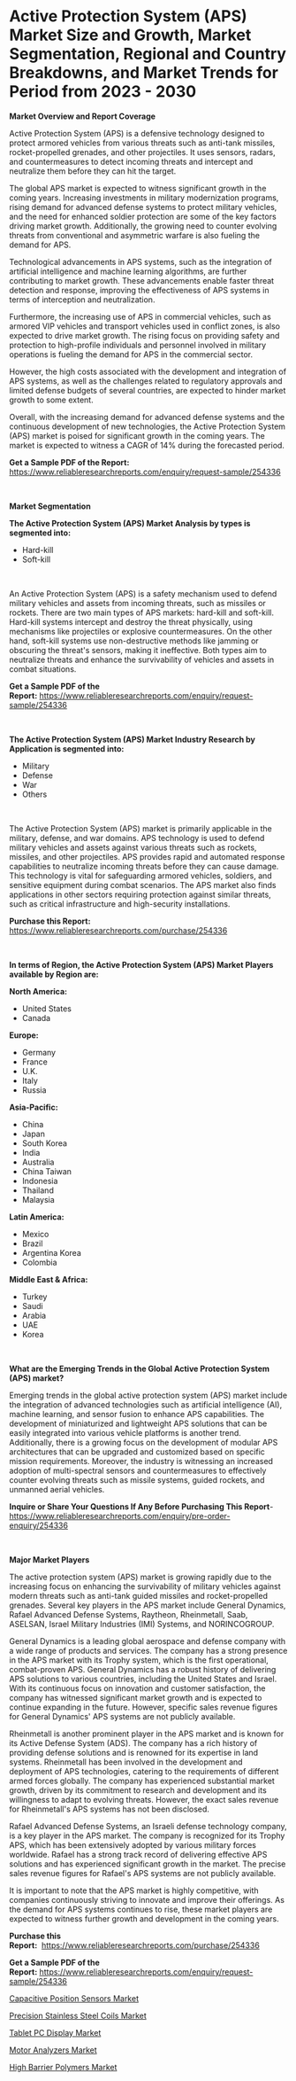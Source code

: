 <p><h1>Active Protection System (APS) Market Size and Growth, Market Segmentation, Regional and Country Breakdowns, and Market Trends for Period from 2023 -  2030</h1></p><p><strong>Market Overview and Report Coverage</strong></p>
<p><p>Active Protection System (APS) is a defensive technology designed to protect armored vehicles from various threats such as anti-tank missiles, rocket-propelled grenades, and other projectiles. It uses sensors, radars, and countermeasures to detect incoming threats and intercept and neutralize them before they can hit the target.</p><p>The global APS market is expected to witness significant growth in the coming years. Increasing investments in military modernization programs, rising demand for advanced defense systems to protect military vehicles, and the need for enhanced soldier protection are some of the key factors driving market growth. Additionally, the growing need to counter evolving threats from conventional and asymmetric warfare is also fueling the demand for APS.</p><p>Technological advancements in APS systems, such as the integration of artificial intelligence and machine learning algorithms, are further contributing to market growth. These advancements enable faster threat detection and response, improving the effectiveness of APS systems in terms of interception and neutralization.</p><p>Furthermore, the increasing use of APS in commercial vehicles, such as armored VIP vehicles and transport vehicles used in conflict zones, is also expected to drive market growth. The rising focus on providing safety and protection to high-profile individuals and personnel involved in military operations is fueling the demand for APS in the commercial sector.</p><p>However, the high costs associated with the development and integration of APS systems, as well as the challenges related to regulatory approvals and limited defense budgets of several countries, are expected to hinder market growth to some extent.</p><p>Overall, with the increasing demand for advanced defense systems and the continuous development of new technologies, the Active Protection System (APS) market is poised for significant growth in the coming years. The market is expected to witness a CAGR of 14% during the forecasted period.</p></p>
<p><strong>Get a Sample PDF of the Report:</strong> <a href="https://www.reliableresearchreports.com/enquiry/request-sample/254336">https://www.reliableresearchreports.com/enquiry/request-sample/254336</a></p>
<p>&nbsp;</p>
<p><strong>Market Segmentation</strong></p>
<p><strong>The Active Protection System (APS) Market Analysis by types is segmented into:</strong></p>
<p><ul><li>Hard-kill</li><li>Soft-kill</li></ul></p>
<p>&nbsp;</p>
<p><p>An Active Protection System (APS) is a safety mechanism used to defend military vehicles and assets from incoming threats, such as missiles or rockets. There are two main types of APS markets: hard-kill and soft-kill. Hard-kill systems intercept and destroy the threat physically, using mechanisms like projectiles or explosive countermeasures. On the other hand, soft-kill systems use non-destructive methods like jamming or obscuring the threat's sensors, making it ineffective. Both types aim to neutralize threats and enhance the survivability of vehicles and assets in combat situations.</p></p>
<p><strong>Get a Sample PDF of the Report:</strong>&nbsp;<a href="https://www.reliableresearchreports.com/enquiry/request-sample/254336">https://www.reliableresearchreports.com/enquiry/request-sample/254336</a></p>
<p>&nbsp;</p>
<p><strong>The Active Protection System (APS) Market Industry Research by Application is segmented into:</strong></p>
<p><ul><li>Military</li><li>Defense</li><li>War</li><li>Others</li></ul></p>
<p>&nbsp;</p>
<p><p>The Active Protection System (APS) market is primarily applicable in the military, defense, and war domains. APS technology is used to defend military vehicles and assets against various threats such as rockets, missiles, and other projectiles. APS provides rapid and automated response capabilities to neutralize incoming threats before they can cause damage. This technology is vital for safeguarding armored vehicles, soldiers, and sensitive equipment during combat scenarios. The APS market also finds applications in other sectors requiring protection against similar threats, such as critical infrastructure and high-security installations.</p></p>
<p><strong>Purchase this Report:</strong>&nbsp; <a href="https://www.reliableresearchreports.com/purchase/254336">https://www.reliableresearchreports.com/purchase/254336</a></p>
<p>&nbsp;</p>
<p><strong>In terms of Region, the Active Protection System (APS) Market Players available by Region are:</strong></p>
<p>
    <p> <strong> North America: </strong>
        <ul>
            <li>United States</li>
            <li>Canada</li>
        </ul>
        </p> 
    <p> <strong> Europe: </strong>
        <ul>
            <li>Germany</li>
            <li>France</li>
            <li>U.K.</li>
            <li>Italy</li>
            <li>Russia</li>
        </ul>
        </p> 
    <p> <strong> Asia-Pacific: </strong>
        <ul>
            <li>China</li>
            <li>Japan</li>
            <li>South Korea</li>
            <li>India</li>
            <li>Australia</li>
            <li>China Taiwan</li>
            <li>Indonesia</li>
            <li>Thailand</li>
            <li>Malaysia</li>
        </ul>
        </p> 
    <p> <strong> Latin America: </strong>
        <ul>
            <li>Mexico</li>
            <li>Brazil</li>
            <li>Argentina Korea</li>
            <li>Colombia</li>
        </ul>
        </p> 
    <p> <strong> Middle East & Africa: </strong>
        <ul>
            <li>Turkey</li>
            <li>Saudi</li>
            <li>Arabia</li>
            <li>UAE</li>
            <li>Korea</li>
        </ul>
    </p>
    </p>
<p>&nbsp;</p>
<p><strong>What are the Emerging Trends in the Global Active Protection System (APS) market?</strong></p>
<p><p>Emerging trends in the global active protection system (APS) market include the integration of advanced technologies such as artificial intelligence (AI), machine learning, and sensor fusion to enhance APS capabilities. The development of miniaturized and lightweight APS solutions that can be easily integrated into various vehicle platforms is another trend. Additionally, there is a growing focus on the development of modular APS architectures that can be upgraded and customized based on specific mission requirements. Moreover, the industry is witnessing an increased adoption of multi-spectral sensors and countermeasures to effectively counter evolving threats such as missile systems, guided rockets, and unmanned aerial vehicles.</p></p>
<p><strong>Inquire or Share Your Questions If Any Before Purchasing This Report</strong>- <a href="https://www.reliableresearchreports.com/enquiry/pre-order-enquiry/254336">https://www.reliableresearchreports.com/enquiry/pre-order-enquiry/254336</a></p>
<p>&nbsp;</p>
<p><strong>Major Market Players</strong></p>
<p><p>The active protection system (APS) market is growing rapidly due to the increasing focus on enhancing the survivability of military vehicles against modern threats such as anti-tank guided missiles and rocket-propelled grenades. Several key players in the APS market include General Dynamics, Rafael Advanced Defense Systems, Raytheon, Rheinmetall, Saab, ASELSAN, Israel Military Industries (IMI) Systems, and NORINCOGROUP. </p><p>General Dynamics is a leading global aerospace and defense company with a wide range of products and services. The company has a strong presence in the APS market with its Trophy system, which is the first operational, combat-proven APS. General Dynamics has a robust history of delivering APS solutions to various countries, including the United States and Israel. With its continuous focus on innovation and customer satisfaction, the company has witnessed significant market growth and is expected to continue expanding in the future. However, specific sales revenue figures for General Dynamics' APS systems are not publicly available.</p><p>Rheinmetall is another prominent player in the APS market and is known for its Active Defense System (ADS). The company has a rich history of providing defense solutions and is renowned for its expertise in land systems. Rheinmetall has been involved in the development and deployment of APS technologies, catering to the requirements of different armed forces globally. The company has experienced substantial market growth, driven by its commitment to research and development and its willingness to adapt to evolving threats. However, the exact sales revenue for Rheinmetall's APS systems has not been disclosed.</p><p>Rafael Advanced Defense Systems, an Israeli defense technology company, is a key player in the APS market. The company is recognized for its Trophy APS, which has been extensively adopted by various military forces worldwide. Rafael has a strong track record of delivering effective APS solutions and has experienced significant growth in the market. The precise sales revenue figures for Rafael's APS systems are not publicly available.</p><p>It is important to note that the APS market is highly competitive, with companies continuously striving to innovate and improve their offerings. As the demand for APS systems continues to rise, these market players are expected to witness further growth and development in the coming years.</p></p>
<p><strong>Purchase this Report:</strong>&nbsp;&nbsp;<a href="https://www.reliableresearchreports.com/purchase/254336">https://www.reliableresearchreports.com/purchase/254336</a></p>
<p></p>
<p><strong>Get a Sample PDF of the Report:</strong>&nbsp;<a href="https://www.reliableresearchreports.com/enquiry/request-sample/254336">https://www.reliableresearchreports.com/enquiry/request-sample/254336</a></p>
<p><p><a href="https://www.linkedin.com/pulse/decoding-capacitive-position-sensors-market-deep-dive-latest-awxce/">Capacitive Position Sensors Market</a></p><p><a href="https://medium.com/@toneygrimes2023/precision-stainless-steel-coils-market-insight-market-trends-growth-forecasted-from-2023-to-2030-3923c5012d42">Precision Stainless Steel Coils Market</a></p><p><a href="https://www.linkedin.com/pulse/tablet-pc-display-market-insights-players-forecast-till-km2fe/">Tablet PC Display Market</a></p><p><a href="https://www.linkedin.com/pulse/motor-analyzers-market-insights-players-forecast-till-uorke/">Motor Analyzers Market</a></p><p><a href="https://medium.com/@elyssablick/high-barrier-polymers-market-size-reveals-the-best-marketing-channels-in-global-industry-d6f836d5c416">High Barrier Polymers Market</a></p></p>